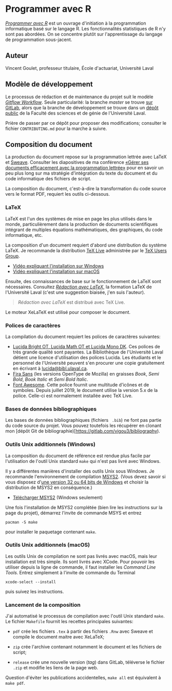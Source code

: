 <!-- Emacs: -*- coding: utf-8; eval: (auto-fill-mode -1); eval: (visual-line-mode t) -*- -->

# Programmer avec R

[*Programmer avec R*](https://vigou3.gitlab.io/programmer-avec-r) est un ouvrage d'initiation à la programmation informatique basé sur le langage R. Les fonctionnalités statistiques de R n'y sont pas abordées. On se concentre plutôt sur l'apprentissage du langage de programmation sous-jacent.

## Auteur

Vincent Goulet, professeur titulaire, École d'actuariat, Université Laval

## Modèle de développement

Le processus de rédaction et de maintenance du projet suit le modèle [*Gitflow Workflow*](https://www.atlassian.com/git/tutorials/comparing-workflows/gitflow-workflow ). Seule particularité: la branche *master* se trouve [sur GitLab]((https://gitlab.com/vigou3/programmer-avec-r)), alors que la branche de développement se trouve dans un [dépôt public](https://projets.fsg.ulaval.ca/git/scm/vg/programmer-avec-r-devel) de la Faculté des sciences et de génie de l'Université Laval.

Prière de passer par ce dépôt pour proposer des modifications; consulter le fichier `CONTRIBUTING.md` pour la marche à suivre.

## Composition du document

La production du document repose sur la programmation lettrée avec LaTeX et
[Sweave](https://stat.ethz.ch/R-manual/R-devel/library/utils/doc/Sweave.pdf). Consulter les diapositives de ma conférence [«Gérer ses documents efficacement avec la programmation lettrée»](https://gitlab.com/vigou3/raquebec-programmation-lettree/-/releases) pour en savoir un peu plus long sur ma stratégie d'intégration du texte du document et du code informatique des fichiers de script.

La composition du document, c'est-à-dire la transformation du code source vers le format PDF, requiert les outils ci-dessous.

### LaTeX

LaTeX est l'un des systèmes de mise en page les plus utilisés dans le monde, particulièrement dans la production de documents scientifiques intégrant de multiples équations mathématiques, des graphiques, du code informatique, etc.

La composition d'un document requiert d'abord une distribution du système LaTeX. Je recommande la distribution [TeX Live](https://tug.org/texlive) administrée par le [TeX Users Group](https://tug.org/). 

- [Vidéo expliquant l'installation sur Windows](https://youtu.be/7MfodhaghUk)
- [Vidéo expliquant l'installation sur macOS](https://youtu.be/kA53EQ3Q47w)

Ensuite, des connaissances de base sur le fonctionnement de LaTeX sont nécessaires. Consultez [*Rédaction avec LaTeX*](https://vigou3.github.io/formation-latex-ul/), la formation LaTeX de  l'Université Laval (c'est une suggestion biaisée, j'en suis l'auteur). 

>  *Rédaction avec LaTeX* est distribué avec TeX Live. 

Le moteur XeLaTeX est utilisé pour composer le document. 

### Polices de caractères

La compilation du document requiert les polices de caractères suivantes:

- [Lucida Bright OT, Lucida Math OT et Lucida Mono DK](https://tug.org/store/lucida/). Ces polices de très grande qualité sont payantes. La Bibliothèque de l'Université Laval détient une licence d'utilisation des polices Lucida. Les étudiants et le personnel de l'Université peuvent s'en procurer une copie gratuitement en écrivant à <lucida@bibl.ulaval.ca>.
- [Fira Sans](https://www.fontsquirrel.com/fonts/fira-sans) (les versions OpenType de Mozilla) en graisses *Book*, *Semi Bold*, *Book Italic* et *Semi Bold Italic*.
- [Font Awesome](https://fontawesome.com/). Cette police fournit une multitude d'icônes et de symboles. Depuis juillet 2019, le document utilise la version 5.x de la police. Celle-ci est normalement installée avec TeX Live.

### Bases de données bibliographiques

Les bases de données bibliographiques (fichiers ` .bib`) ne font pas partie du code source du projet. Vous pouvez toutefois les récupérer en clonant mon [dépôt Git de bibliographie)[https://gitlab.com/vigou3/bibliography).

### Outils Unix additionnels (Windows)

La composition du document de référence est rendue plus facile par l'utilisation de l'outil Unix standard `make` qui n'est pas livré avec Windows. 

Il y a différentes manières d'installer des outils Unix sous Windows. Je recommande l'environnement de compilation [MSYS2](https://www.msys2.org/). (Vous devez savoir si vous disposez d'[une version 32 ou 64 bits de Windows](https://support.microsoft.com/fr-ca/help/15056/windows-7-32-64-bit-faq) et choisir la distribution de MSYS2 en conséquence.)

- [Télécharger MSYS2](https://www.msys2.org/) (Windows seulement)

Une fois l'installation de MSYS2 complétée (bien lire les instructions sur la page du projet), démarrez l'invite de commande MSYS et entrez

    pacman -S make

pour installer le paquetage contenant `make`.

### Outils Unix additionnels (macOS)

Les outils Unix de compilation ne sont pas livrés avec macOS, mais leur installation est très simple. Ils sont livrés avec XCode. Pour pouvoir les utiliser depuis la ligne de commande, il faut installer les *Command Line Tools*. Entrez simplement à l'invite de commande du Terminal

    xcode-select --install

puis suivez les instructions.

### Lancement de la composition

J'ai automatisé le processus de compilation avec l'outil Unix standard `make`. Le fichier `Makefile` fournit les recettes principales suivantes:

- `pdf` crée les fichiers `.tex` à partir des fichiers `.Rnw` avec Sweave et compile le document maitre avec XeLaTeX;

- `zip` crée l'archive contenant notamment le document et les fichiers de script;

- `release` crée une nouvelle version (*tag*) dans GitLab, téléverse le fichier `.zip` et modifie les liens de la page web.

Question d'éviter les publications accidentelles, `make all` est équivalent à `make pdf`.
